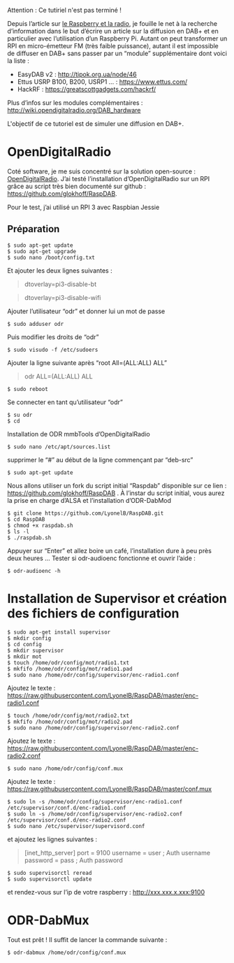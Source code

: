 Attention : Ce tutiriel n'est pas terminé !


Depuis l’article sur [le Raspberry et la radio](https://technic2radio.fr/raspberry-pi-radio/), je fouille le net à la recherche d’information dans le but d’écrire un article sur la diffusion en DAB+ et en particulier avec l’utilisation d’un Raspberry Pi. Autant on peut transformer un RPI en micro-émetteur FM (très faible puissance), autant il est impossible de diffuser en DAB+ sans passer par un “module” supplémentaire dont voici la liste :

- EasyDAB v2 : http://tipok.org.ua/node/46
- Ettus USRP B100, B200, USRP1 … : https://www.ettus.com/
- HackRF : https://greatscottgadgets.com/hackrf/

Plus d’infos sur les modules complémentaires :
http://wiki.opendigitalradio.org/DAB_hardware

L'objectif de ce tutoriel est de simuler une diffusion en DAB+. 

# OpenDigitalRadio

Coté software, je me suis concentré sur la solution open-source : [OpenDigitalRadio](http://www.opendigitalradio.org/). J’ai testé l’installation d’OpenDigitalRadio sur un RPI grâce au script très bien documenté sur github : https://github.com/glokhoff/RaspDAB.

Pour le test, j’ai utilisé un RPI 3 avec Raspbian Jessie

## Préparation
```
$ sudo apt-get update
$ sudo apt-get upgrade
$ sudo nano /boot/config.txt
```

Et ajouter les deux lignes suivantes :

>dtoverlay=pi3-disable-bt

>dtoverlay=pi3-disable-wifi

Ajouter l’utilisateur “odr” et donner lui un mot de passe

`$ sudo adduser odr`

Puis modifier les droits de “odr”

`$ sudo visudo -f /etc/sudoers`

Ajouter la ligne suivante après “root All=(ALL:ALL) ALL”

>odr ALL=(ALL:ALL) ALL

`$ sudo reboot`

Se connecter en tant qu’utilisateur “odr”

```
$ su odr
$ cd
```

Installation de ODR mmbTools d’OpenDigitalRadio

`$ sudo nano /etc/apt/sources.list`

supprimer le “#” au début de la ligne commençant par “deb-src”

`$ sudo apt-get update`

Nous allons utiliser un fork du script initial “Raspdab” disponible sur ce lien : https://github.com/glokhoff/RaspDAB . À l’instar du script initial, vous aurez la prise en charge d’ALSA et l’installation d’ODR-DabMod

```
$ git clone https://github.com/LyonelB/RaspDAB.git
$ cd RaspDAB
$ chmod +x raspdab.sh
$ ls -l
$ ./raspdab.sh
```

Appuyer sur “Enter” et allez boire un café, l’installation dure à peu près deux heures …
Tester si odr-audioenc fonctionne et ouvrir l’aide :

`$ odr-audioenc -h`

# Installation de Supervisor et création des fichiers de configuration

```
$ sudo apt-get install supervisor
$ mkdir config
$ cd config
$ mkdir supervisor
$ mkdir mot
$ touch /home/odr/config/mot/radio1.txt
$ mkfifo /home/odr/config/mot/radio1.pad
$ sudo nano /home/odr/config/supervisor/enc-radio1.conf
```

Ajoutez le texte : https://raw.githubusercontent.com/LyonelB/RaspDAB/master/enc-radio1.conf

```
$ touch /home/odr/config/mot/radio2.txt
$ mkfifo /home/odr/config/mot/radio2.pad
$ sudo nano /home/odr/config/supervisor/enc-radio2.conf
```

Ajoutez le texte : https://raw.githubusercontent.com/LyonelB/RaspDAB/master/enc-radio2.conf

`$ sudo nano /home/odr/config/conf.mux`

Ajoutez le texte : https://raw.githubusercontent.com/LyonelB/RaspDAB/master/conf.mux

```
$ sudo ln -s /home/odr/config/supervisor/enc-radio1.conf /etc/supervisor/conf.d/enc-radio1.conf
$ sudo ln -s /home/odr/config/supervisor/enc-radio2.conf /etc/supervisor/conf.d/enc-radio2.conf
$ sudo nano /etc/supervisor/supervisord.conf
```

et ajoutez les lignes suivantes :

>[inet_http_server]
>port = 9100
>username = user ; Auth username
>password = pass ; Auth password

```
$ sudo supervisorctl reread
$ sudo supervisorctl update
```

et rendez-vous sur l’ip de votre raspberry : http://xxx.xxx.x.xxx:9100

# ODR-DabMux

Tout est prêt ! Il suffit de lancer la commande suivante :

`$ odr-dabmux /home/odr/config/conf.mux`
